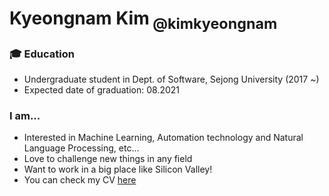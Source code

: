 <!--
### Hi there 👋

**kimkyeongnam/kimkyeongnam** is a ✨ _special_ ✨ repository because its `README.md` (this file) appears on your GitHub profile.

Here are some ideas to get you started:

- 🔭 I’m currently working on ...
- 🌱 I’m currently learning ...
- 👯 I’m looking to collaborate on ...
- 🤔 I’m looking for help with ...
- 💬 Ask me about ...
- 📫 How to reach me: ...
- 😄 Pronouns: ...
- ⚡ Fun fact: ...
-->


# Kyeongnam Kim<sub> @kimkyeongnam</sub>

### 🎓 Education
* Undergraduate student in Dept. of Software, Sejong University (2017 ~)<br>
* Expected date of graduation: 08.2021

### I am...
* Interested in Machine Learning, Automation technology and Natural Language Processing, etc...
* Love to challenge new things in any field
* Want to work in a big place like Silicon Valley!
* You can check my CV [here](https://www.notion.so/kkyy0126/Kyeongnam-Kim-f68fd56eda8c475592e1346b4f383ae3)
